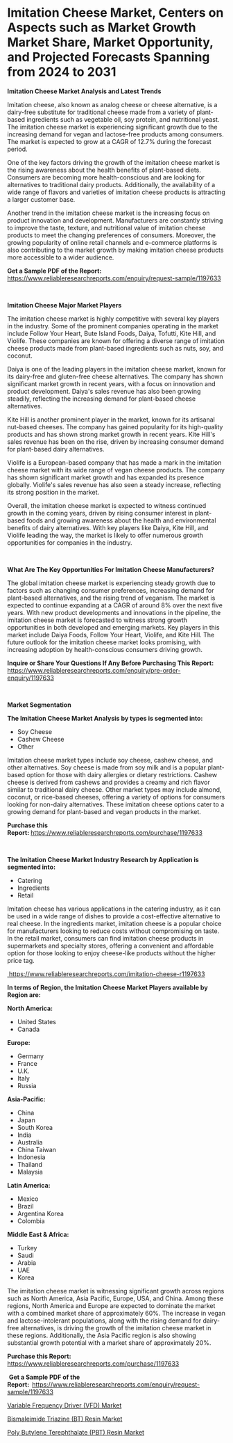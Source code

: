 <p><h1>Imitation Cheese Market, Centers on Aspects such as Market Growth Market Share, Market Opportunity, and Projected Forecasts Spanning from 2024 to 2031</h1></p><p><strong>Imitation Cheese Market Analysis and Latest Trends</strong></p>
<p><p>Imitation cheese, also known as analog cheese or cheese alternative, is a dairy-free substitute for traditional cheese made from a variety of plant-based ingredients such as vegetable oil, soy protein, and nutritional yeast. The imitation cheese market is experiencing significant growth due to the increasing demand for vegan and lactose-free products among consumers. The market is expected to grow at a CAGR of 12.7% during the forecast period.</p><p>One of the key factors driving the growth of the imitation cheese market is the rising awareness about the health benefits of plant-based diets. Consumers are becoming more health-conscious and are looking for alternatives to traditional dairy products. Additionally, the availability of a wide range of flavors and varieties of imitation cheese products is attracting a larger customer base.</p><p>Another trend in the imitation cheese market is the increasing focus on product innovation and development. Manufacturers are constantly striving to improve the taste, texture, and nutritional value of imitation cheese products to meet the changing preferences of consumers. Moreover, the growing popularity of online retail channels and e-commerce platforms is also contributing to the market growth by making imitation cheese products more accessible to a wider audience.</p></p>
<p><strong>Get a Sample PDF of the Report:&nbsp;</strong> <a href="https://www.reliableresearchreports.com/enquiry/request-sample/1197633">https://www.reliableresearchreports.com/enquiry/request-sample/1197633</a></p>
<p>&nbsp;</p>
<p><strong>Imitation Cheese Major Market Players</strong></p>
<p><p>The imitation cheese market is highly competitive with several key players in the industry. Some of the prominent companies operating in the market include Follow Your Heart, Bute Island Foods, Daiya, Tofutti, Kite Hill, and Violife. These companies are known for offering a diverse range of imitation cheese products made from plant-based ingredients such as nuts, soy, and coconut.</p><p>Daiya is one of the leading players in the imitation cheese market, known for its dairy-free and gluten-free cheese alternatives. The company has shown significant market growth in recent years, with a focus on innovation and product development. Daiya's sales revenue has also been growing steadily, reflecting the increasing demand for plant-based cheese alternatives.</p><p>Kite Hill is another prominent player in the market, known for its artisanal nut-based cheeses. The company has gained popularity for its high-quality products and has shown strong market growth in recent years. Kite Hill's sales revenue has been on the rise, driven by increasing consumer demand for plant-based dairy alternatives.</p><p>Violife is a European-based company that has made a mark in the imitation cheese market with its wide range of vegan cheese products. The company has shown significant market growth and has expanded its presence globally. Violife's sales revenue has also seen a steady increase, reflecting its strong position in the market.</p><p>Overall, the imitation cheese market is expected to witness continued growth in the coming years, driven by rising consumer interest in plant-based foods and growing awareness about the health and environmental benefits of dairy alternatives. With key players like Daiya, Kite Hill, and Violife leading the way, the market is likely to offer numerous growth opportunities for companies in the industry.</p></p>
<p>&nbsp;</p>
<p><strong>What Are The Key Opportunities For Imitation Cheese Manufacturers?</strong></p>
<p><p>The global imitation cheese market is experiencing steady growth due to factors such as changing consumer preferences, increasing demand for plant-based alternatives, and the rising trend of veganism. The market is expected to continue expanding at a CAGR of around 8% over the next five years. With new product developments and innovations in the pipeline, the imitation cheese market is forecasted to witness strong growth opportunities in both developed and emerging markets. Key players in this market include Daiya Foods, Follow Your Heart, Violife, and Kite Hill. The future outlook for the imitation cheese market looks promising, with increasing adoption by health-conscious consumers driving growth.</p></p>
<p><strong>Inquire or Share Your Questions If Any Before Purchasing This Report:</strong> <a href="https://www.reliableresearchreports.com/enquiry/pre-order-enquiry/1197633">https://www.reliableresearchreports.com/enquiry/pre-order-enquiry/1197633</a></p>
<p>&nbsp;</p>
<p><strong>Market Segmentation</strong></p>
<p><strong>The Imitation Cheese Market Analysis by types is segmented into:</strong></p>
<p><ul><li>Soy Cheese</li><li>Cashew Cheese</li><li>Other</li></ul></p>
<p><p>Imitation cheese market types include soy cheese, cashew cheese, and other alternatives. Soy cheese is made from soy milk and is a popular plant-based option for those with dairy allergies or dietary restrictions. Cashew cheese is derived from cashews and provides a creamy and rich flavor similar to traditional dairy cheese. Other market types may include almond, coconut, or rice-based cheeses, offering a variety of options for consumers looking for non-dairy alternatives. These imitation cheese options cater to a growing demand for plant-based and vegan products in the market.</p></p>
<p><strong>Purchase this Report:&nbsp;</strong><a href="https://www.reliableresearchreports.com/purchase/1197633">https://www.reliableresearchreports.com/purchase/1197633</a></p>
<p>&nbsp;</p>
<p><strong>The Imitation Cheese Market Industry Research by Application is segmented into:</strong></p>
<p><ul><li>Catering</li><li>Ingredients</li><li>Retail</li></ul></p>
<p><p>Imitation cheese has various applications in the catering industry, as it can be used in a wide range of dishes to provide a cost-effective alternative to real cheese. In the ingredients market, imitation cheese is a popular choice for manufacturers looking to reduce costs without compromising on taste. In the retail market, consumers can find imitation cheese products in supermarkets and specialty stores, offering a convenient and affordable option for those looking to enjoy cheese-like products without the higher price tag.</p></p>
<p><a href="https://www.reliableresearchreports.com/imitation-cheese-r1197633">&nbsp;https://www.reliableresearchreports.com/imitation-cheese-r1197633</a></p>
<p><strong>In terms of Region, the Imitation Cheese Market Players available by Region are:</strong></p>
<p>
    <p> <strong> North America: </strong>
        <ul>
            <li>United States</li>
            <li>Canada</li>
        </ul>
        </p> 
    <p> <strong> Europe: </strong>
        <ul>
            <li>Germany</li>
            <li>France</li>
            <li>U.K.</li>
            <li>Italy</li>
            <li>Russia</li>
        </ul>
        </p> 
    <p> <strong> Asia-Pacific: </strong>
        <ul>
            <li>China</li>
            <li>Japan</li>
            <li>South Korea</li>
            <li>India</li>
            <li>Australia</li>
            <li>China Taiwan</li>
            <li>Indonesia</li>
            <li>Thailand</li>
            <li>Malaysia</li>
        </ul>
        </p> 
    <p> <strong> Latin America: </strong>
        <ul>
            <li>Mexico</li>
            <li>Brazil</li>
            <li>Argentina Korea</li>
            <li>Colombia</li>
        </ul>
        </p> 
    <p> <strong> Middle East & Africa: </strong>
        <ul>
            <li>Turkey</li>
            <li>Saudi</li>
            <li>Arabia</li>
            <li>UAE</li>
            <li>Korea</li>
        </ul>
    </p>
    </p>
<p><p>The imitation cheese market is witnessing significant growth across regions such as North America, Asia Pacific, Europe, USA, and China. Among these regions, North America and Europe are expected to dominate the market with a combined market share of approximately 60%. The increase in vegan and lactose-intolerant populations, along with the rising demand for dairy-free alternatives, is driving the growth of the imitation cheese market in these regions. Additionally, the Asia Pacific region is also showing substantial growth potential with a market share of approximately 20%.</p></p>
<p><strong>Purchase this Report: </strong><a href="https://www.reliableresearchreports.com/purchase/1197633">https://www.reliableresearchreports.com/purchase/1197633</a></p>
<p>&nbsp;<strong>Get a Sample PDF of the Report:&nbsp;&nbsp;</strong><a href="https://www.reliableresearchreports.com/enquiry/request-sample/1197633">https://www.reliableresearchreports.com/enquiry/request-sample/1197633</a></p>
<p><strong></strong></p>
<p><p><a href="https://view.publitas.com/reportprime-1/global-variable-frequency-driver-vfd-market-size-is-expected-to-experience-a-cagr-of-14-4-through-2024-2031-according-to-industry-projections/">Variable Frequency Driver (VFD) Market</a></p><p><a href="https://github.com/nicoletavirag/Market-Research-Report-List-4/blob/main/bismaleimide-triazine-bt-resin-market.md">Bismaleimide Triazine (BT) Resin Market</a></p><p><a href="https://github.com/redneck06/Market-Research-Report-List-4/blob/main/poly-butylene-terephthalate-pbt-resin-market.md">Poly Butylene Terephthalate (PBT) Resin Market</a></p></p>